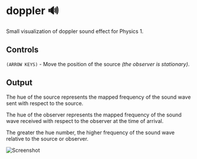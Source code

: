 # doppler 🔊

Small visualization of doppler sound effect for Physics 1.

## Controls

```(ARROW KEYS)``` - Move the position of the source *(the observer is stationary)*.

## Output

The hue of the source represents the mapped frequency of the sound wave sent with respect to the source.

The hue of the observer represents the mapped frequency of the sound wave received with respect to the observer at the time of arrival.

The greater the hue number, the higher frequency of the sound wave relative to the source or observer.

![Screenshot](screenshot.png)
